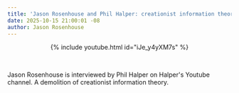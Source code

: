 ```yaml
---
title: 'Jason Rosenhouse and Phil Halper: creationist information theory'
date: 2025-10-15 21:00:01 -08
author: Jason Rosenhouse
---
```


<div width="640px" align="center">
{% include youtube.html id="iJe_y4yXM7s" %}
</div>

&nbsp;


Jason Rosenhouse is interviewed by Phil Halper on Halper's Youtube channel.  A demolition
of creationist information theory.

<!--more-->

